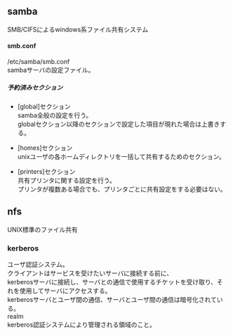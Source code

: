 ##  samba  

SMB/CIFSによるwindows系ファイル共有システム  

####  smb.conf  
/etc/samba/smb.conf  
sambaサーバの設定ファイル。  

#####  予約済みセクション  
-  [global]セクション  
samba全般の設定を行う。  
globalセクション以降のセクションで設定した項目が現れた場合は上書きする。  

-  [homes]セクション  
unixユーザの各ホームディレクトリを一括して共有するためのセクション。  

-  [printers]セクション  
共有プリンタに関する設定を行う。  
プリンタが複数ある場合でも、プリンタごとに共有設定をする必要はない。  
 
##  nfs  
UNIX標準のファイル共有  

###  kerberos  
ユーザ認証システム。  
クライアントはサービスを受けたいサーバに接続する前に、  
kerberosサーバに接続し、サーバとの通信で使用するチケットを受け取り、それを使用してサーバにアクセスする。  
kerberosサーバとユーザ間の通信、サーバとユーザ間の通信は暗号化されている。  
realm  
kerberos認証システムにより管理される領域のこと。  

